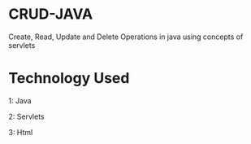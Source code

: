 # CRUD-JAVA
Create, Read, Update and  Delete Operations in java using concepts of servlets

# Technology Used
1: Java

2: Servlets

3: Html

